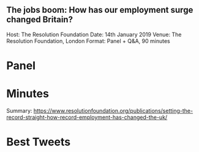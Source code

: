 ## The jobs boom: How has our employment surge changed Britain? ##
Host: The Resolution Foundation
Date: 14th January 2019
Venue: The Resolution Foundation, London
Format: Panel + Q&A, 90 minutes

# Panel #

# Minutes #

Summary: https://www.resolutionfoundation.org/publications/setting-the-record-straight-how-record-employment-has-changed-the-uk/

# Best Tweets #
